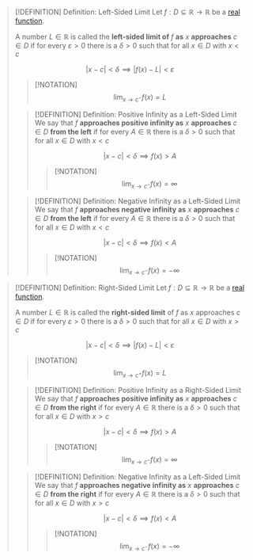 >[!DEFINITION] Definition: Left-Sided Limit
>Let $f: D \subseteq \mathbb{R} \to \mathbb{R}$ be a [real function](../Real%20Function.md).
>
>A number $L \in \mathbb{R}$ is called the **left-sided limit of** $f$ **as** $x$ **approaches** $c \in D$ if for every $\varepsilon \gt 0$ there is a $\delta \gt 0$ such that for all $x \in D$ with $x \lt c$
>
>$$|x-c| \lt \delta \implies |f(x)-L| \lt \varepsilon$$
>
>>[!NOTATION]
>>$$\lim_{x\to c^-} f(x) = L$$
>
>>[!DEFINITION] Definition: Positive Infinity as a Left-Sided Limit
>>We say that $f$ **approaches positive infinity as** $x$ **approaches** $c\in D$ **from the left** if for every $A \in \mathbb{R}$ there is a $\delta \gt 0$ such that for all $x \in D$ with $x \lt c$
>>
>>$$|x-c| \lt \delta \implies f(x) \gt A$$
>>
>>>[!NOTATION]
>>>$$\lim_{x\to c^-} f(x) = \infty$$
>>
>
>>[!DEFINITION] Definition: Negative Infinity as a Left-Sided Limit
>>We say that $f$ **approaches negative infinity as** $x$ **approaches** $c\in D$ **from the left** if for every $A \in \mathbb{R}$ there is a $\delta \gt 0$ such that for all $x \in D$ with $x \lt c$
>>
>>$$|x-c| \lt \delta \implies f(x) \lt A$$
>>
>>>[!NOTATION]
>>>$$\lim_{x\to c^-} f(x) = -\infty$$

>[!DEFINITION] Definition: Right-Sided Limit
>Let $f: D \subseteq \mathbb{R} \to \mathbb{R}$ be a [real function](../Real%20Function.md).
>
>A number $L \in \mathbb{R}$ is called the **right-sided limit** of $f$ as $x$ approaches $c \in D$ if for every $\varepsilon \gt 0$ there is a $\delta \gt 0$ such that for all $x \in D$ with $x \gt c$
>
>$$|x-c| \lt \delta \implies |f(x)-L| \lt \varepsilon$$
>
>>[!NOTATION]
>>$$\lim_{x\to c^+} f(x) = L$$
>
>>[!DEFINITION] Definition: Positive Infinity as a Right-Sided Limit
>>We say that $f$ **approaches positive infinity as** $x$ **approaches** $c\in D$ **from the right** if for every $A \in \mathbb{R}$ there is a $\delta \gt 0$ such that for all $x \in D$ with $x \gt c$
>>
>>$$|x-c| \lt \delta \implies f(x) \gt A$$
>>
>>>[!NOTATION]
>>>$$\lim_{x\to c^-} f(x) = \infty$$
>>
>
>>[!DEFINITION] Definition: Negative Infinity as a Left-Sided Limit
>>We say that $f$ **approaches negative infinity as** $x$ **approaches** $c\in D$ **from the right** if for every $A \in \mathbb{R}$ there is a $\delta \gt 0$ such that for all $x \in D$ with $x \gt c$
>>
>>$$|x-c| \lt \delta \implies f(x) \lt A$$
>>
>>>[!NOTATION]
>>>$$\lim_{x\to c^-} f(x) = -\infty$$